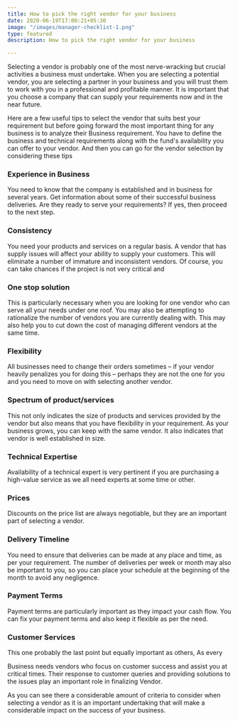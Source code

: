 ```yaml
---
title: How to pick the right vendor for your business
date: 2020-06-19T17:00:21+05:30
image: "/images/manager-checklist-1.png"
type: featured
description: How to pick the right vendor for your business

---
```

Selecting a vendor is probably one of the most nerve-wracking but crucial activities a business must undertake. When you are selecting a potential vendor, you are selecting a partner in your business and you will trust them to work with you in a professional and profitable manner. It is important that you choose a company that can supply your requirements now and in the near future.

Here are a few useful tips to select the vendor that suits best your requirement but before going forward the most important thing for any business is to analyze their Business requirement. You have to define the business and technical requirements along with the fund's availability you can offer to your vendor. And then you can go for the vendor selection by considering these tips

### Experience in Business

You need to know that the company is established and in business for several years. Get information about some of their successful business deliveries. Are they ready to serve your requirements? If yes, then proceed to the next step.

### Consistency

You need your products and services on a regular basis. A vendor that has supply issues will affect your ability to supply your customers. This will eliminate a number of immature and inconsistent vendors. Of course, you can take chances if the project is not very critical and 

### One stop solution

This is particularly necessary when you are looking for one vendor who can serve all your needs under one roof. You may also be attempting to rationalize the number of vendors you are currently dealing with. This may also help you to cut down the cost of managing different vendors at the same time.

### Flexibility

All businesses need to change their orders sometimes – if your vendor heavily penalizes you for doing this – perhaps they are not the one for you and you need to move on with selecting another vendor.

### Spectrum of product/services

This not only indicates the size of products and services provided by the vendor but also means that you have flexibility in your requirement. As your business grows, you can keep with the same vendor. It also indicates that vendor is well established in size.

### Technical Expertise

Availability of a technical expert is very pertinent if you are purchasing a high-value service as we all need experts at some time or other.

### Prices

Discounts on the price list are always negotiable, but they are an important part of selecting a vendor.

### Delivery Timeline

You need to ensure that deliveries can be made at any place and time, as per your requirement. The number of deliveries per week or month may also be important to you, so you can place your schedule at the beginning of the month to avoid any negligence.

### Payment Terms

Payment terms are particularly important as they impact your cash flow. You can fix your payment terms and also keep it flexible as per the need.

### Customer Services

This one probably the last point but equally important as others, As every

Business needs vendors who focus on customer success and assist you at critical times. Their response to customer queries and providing solutions to the issues play an important role in finalizing Vendor.

As you can see there a considerable amount of criteria to consider when selecting a vendor as it is an important undertaking that will make a considerable impact on the success of your business.
